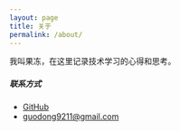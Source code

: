 ```yaml
---
layout: page
title: 关于
permalink: /about/
---
```


我叫果冻，在这里记录技术学习的心得和思考。

##### 联系方式

* [GitHub](https://github.com/jellor)
* guodong9211@gmail.com
